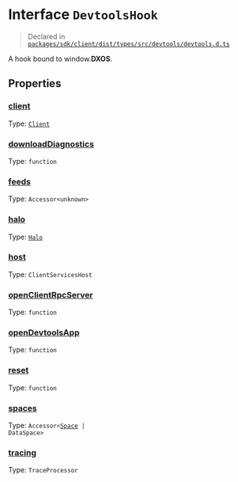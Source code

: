 # Interface `DevtoolsHook`
> Declared in [`packages/sdk/client/dist/types/src/devtools/devtools.d.ts`]()

A hook bound to window.__DXOS__.
## Properties
### [client]()
Type: <code>[Client](/api/@dxos/react-client/classes/Client)</code>



### [downloadDiagnostics]()
Type: <code>function</code>



### [feeds]()
Type: <code>Accessor&lt;unknown&gt;</code>



### [halo]()
Type: <code>[Halo](/api/@dxos/react-client/interfaces/Halo)</code>



### [host]()
Type: <code>ClientServicesHost</code>



### [openClientRpcServer]()
Type: <code>function</code>



### [openDevtoolsApp]()
Type: <code>function</code>



### [reset]()
Type: <code>function</code>



### [spaces]()
Type: <code>Accessor&lt;[Space](/api/@dxos/react-client/interfaces/Space) | DataSpace&gt;</code>



### [tracing]()
Type: <code>TraceProcessor</code>



    